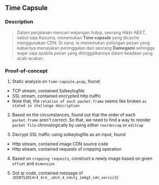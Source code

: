 ## Time Capsule

### Description

> Dalam perjalanan mencari wejangan hidup, seorang *Hikki-NEET*, sebut saja Kazuma, menemukan **Time capsule** yang dicache menggunakan CDN. Di sana, ia menemukan potongan pesan yang kabarnya merupakan peninggalan dari seorang **Damegami** sehingga wajar saja apabila pesan yang ditinggalkannya dalam keadaan yang acak-acakan.

### Proof-of-concept
  1. Static analysis  on `time-capsule.pcap`, found:

  - TCP stream, contained Sslkeylogfile
  - SSL stream, contained encrypted http traffic
  - Note that, the `relation of each packet.frame` seems like broken `as stated in challenge description`

  2. Based on the circumstances, found out that the order of each `packet.frame` aren't correct. So that, we need to find a way to reorder `packet file` chronologically by using either `reordercap` or `editcap`

  3. Decrypt SSL traffic using sslkeylogfile as an input, found

  - Http stream, contained image CDN source code
  - Http stream, contained requests of  cropping operation

  4. Based on `cropping requests`, construct a newly image based on given `offset` and `dimension`

  5. Got qr code, contained message of `JOINTS20{4r4_4r4__sUch_4_n4sty_im4g3_cdn_servic3}`